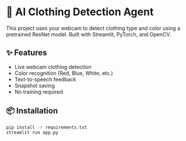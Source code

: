 # 👕 AI Clothing Detection Agent

This project uses your webcam to detect clothing type and color using a pretrained ResNet model. Built with Streamlit, PyTorch, and OpenCV.

## ✨ Features
- Live webcam clothing detection
- Color recognition (Red, Blue, White, etc.)
- Text-to-speech feedback
- Snapshot saving
- No training required

## 📦 Installation

```bash
pip install -r requirements.txt
streamlit run app.py
